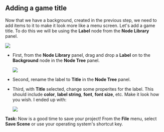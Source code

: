 ## Adding a game title
Now that we have a background, created in the previous step, we need to add items to it to make it look more like a menu screen. Let's add a game title. To do this we will be using the __Label__ node from the __Node Library__ panel.

  ![](img/node_library_label.png)

* First, from the __Node Library__ panel, drag and drop a __Label__  on to the __Background__ node in the __Node Tree__ panel.

    ![](img/background_label_hierarchy.png)

* Second, rename the label to __Title__ in the __Node Tree__ panel.

* Third, with __Title__ selected, change some properites for the label. This should include __color__, __label string__, __font__, __font size__, etc. Make it look how you wish. I ended up with:

    ![](img/background_title.png)

__Task:__ Now is a good time to save your project! From the __File__ menu, select __Save Scene__ or use your operating system's shortcut key.

